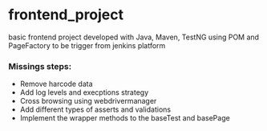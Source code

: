 # frontend_project

basic frontend project developed with Java, Maven, TestNG using POM and PageFactory to be trigger from jenkins platform

### Missings steps:
* Remove harcode data
* Add log levels and execptions strategy 
* Cross browsing using webdrivermanager
* Add different types of asserts and validations 
* Implement the wrapper methods to the baseTest and basePage
